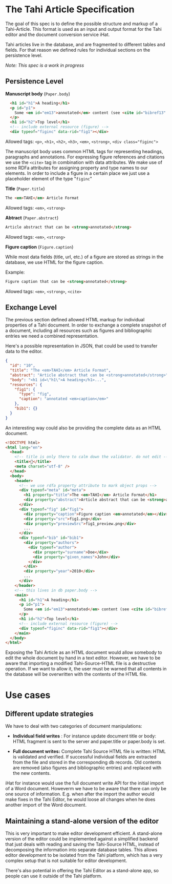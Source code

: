 # The Tahi Article Specification

The goal of this spec is to define the possible structure and markup of a Tahi-Article. This format is used as an input and output format for the Tahi editor and the document conversion service iHat.

Tahi articles live in the database, and are fragmented to different tables and fields. For that reason we defined rules for individual sections on the persistence level.

*Note: This spec is a work in progress*

## Persistence Level

**Manuscript body** (`Paper.body`)

```html
  <h1 id="h1">A heading</h1>
  <p id="p1">
    Some <em id="em13">annotated</em> content (see <cite id="bibref13" typeof="bibref" data-rid="bib13">Doe, 2010</cite> and <cite id="figref9" typeof="figref" data-rid="fig1">Figure 1</cite>).
  </p>
  <h1 id="h2">Top level</h1>
  <!-- include external resource (figure) -->
  <div typeof="figinc" data-rid="fig1"></div>
```

Allowed tags: `<p>`, `<h1>`, `<h2>`, `<h3>`, `<em>`, `<strong>`, `<div class="figinc">`

The manuscript body uses common HTML tags for representing headings, paragraphs and annotations. For expressing figure references and citations we use the `<cite>` tag in combination with data attributes. We make use of some RDFa attributes for assigning property and type names to our elements. In order to include a figure in a certain place we just use a placeholder element of the type "`figinc`"

**Title** (`Paper.title`)

```html
The <em>TAHI</em> Article Format
```

Allowed tags: `<em>`, `<strong>`

**Abtract** (`Paper.abstract`)

```html
Article abstract that can be <strong>annotated</strong>
```

Allowed tags: `<em>`, `<strong>`


**Figure caption** (`Figure.caption`)

While most data fields (title, url, etc.) of a figure are stored as strings in the database, we use HTML for the figure caption.

Example:

```html
Figure caption that can be <strong>annotated</strong>
```

Allowed tags: `<em>`, `<strong>`, `<cite>`


## Exchange Level

The previous section defined allowed HTML markup for individual properties of a Tahi document. In order to exchange a complete snapshot of a document, including all resources such as figures and bibliographic entries we need a combined representation.

Here's a possible representation in JSON, that could be used to transfer data to the editor.

```json
{
  "id": "10",
  "title": "The <em>TAHI</em> Article Format",
  "abstract": "Article abstract that can be <strong>annotated</strong>",
  "body": "<h1 id=\"h1\">A heading</h1>...",
  "resources": {
    "fig1": {
      "type": "fig",
      "caption": "annotated <em>caption</em>"
    },
    "bib1": {}
  }
}
```

An interesting way could also be providing the complete data as an HTML document.

```html
<!DOCTYPE html>
<html lang="en"> 
  <head>
    <!-- title is only there to calm down the validator. do not edit -->
    <title>🐰</title>
    <meta charset="utf-8" /> 
  </head>
  <body>
    <header>
      <!-- we use rdfa property attribute to mark object props -->
      <div typeof="meta" id="meta">
        <h1 property="title">The <em>TAHI</em> Article Format</h1>
        <div property="abstract">Article abstract that can be <strong>annotated</strong></div>
      </div>
      <div typeof="fig" id="fig1">
        <div property="caption">Figure caption <em>annotated</em></div>
        <div property="src">fig1.png</div>
        <div property="previewSrc">fig1_preview.png</div>
        ...
      </div>
      <div typeof="bib" id="bib1">
        <div property="authors">
          <div typeof="author">
            <div property="surname">Doe</div>
            <div property="given_names">John</div>
          </div>
        </div>
        <div property="year">2010</div>
        ...
      </div>
    </header>
    <!-- this lives in db paper.body -->
    <main>
      <h1 id="h1">A heading</h1>
      <p id="p1">
        Some <em id="em13">annotated</em> content (see <cite id="bibref13" typeof="bibref" data-rid="bib13">Doe, 2010</cite> and <cite id="figref9" typeof="figref" data-rid="fig1">Figure 1</cite>).
      </p>
      <h1 id="h2">Top level</h1>
      <!-- include external resource (figure) -->
      <div typeof="figinc" data-rid="fig1"></div>
    </main>
  </body>
</html>
```

Exposing the Tahi Article as an HTML document would allow somebody to edit the whole document by hand in a text editor. However, we have to be aware that importing a modified Tahi-Source-HTML file is a destructive operation. If we want to allow it, the user must be warned that all contents in the database will be overwritten with the contents of the HTML file.

# Use cases

## Different update strategies

We have to deal with two categories of document manipulations:

- **Individual field writes** : For instance update document title or body: HTML fragment is sent to the server and paper.title or paper.body is set.

- **Full document writes:** Complete Tahi Source HTML file is written: HTML is validated and verified. If successful individual fields are extracted from the file and stored in the corresponding db records. Old contents are removed (also figures and bibliographic entries) and replaced with the new contents. 

iHat for instance would use the full document write API for the initial import of a Word document. Howeverm we have to be aware that there can only be one source of information. E.g. when after the import the author would make fixes in the Tahi Editor, he would loose all changes when he does another import of the Word document.

## Maintaining a stand-alone version of the editor

This is very important to make editor development efficient. A stand-alone version of the editor could be implemented against a simplified backend that just deals with reading and saving the Tahi-Source HTML, instead of decomposing the information into separate database tables. This allows editor development to be isolated from the Tahi platform, which has a very complex setup that is not suitable for editor development.

There's also potential in offering the Tahi Editor as a stand-alone app, so people can use it outside of the Tahi platform.